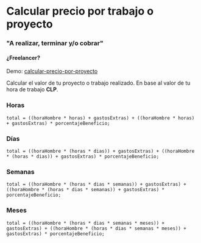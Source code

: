# Calcular precio por trabajo o proyecto #
### "A realizar, terminar y/o cobrar" ###
#### ¿Freelancer? ####

Demo: [calcular-precio-por-proyecto](https://camiloatp.github.io/calcular-trabajo/)

Calcular el valor de tu proyecto o trabajo realizado.
En base al valor de tu hora de trabajo **CLP**.

### Horas ###
```
total = ((horaHombre * horas) + gastosExtras) + ((horaHombre * horas) + gastosExtras) * porcentajeBeneficio;
```

### Días ###
```
total = ((horaHombre * (horas * dias)) + gastosExtras) + ((horaHombre * (horas * dias)) + gastosExtras) * porcentajeBeneficio;
```

### Semanas ###
```
total = ((horaHombre * (horas * dias * semanas)) + gastosExtras) + ((horaHombre * (horas * dias * semanas)) + gastosExtras) * porcentajeBeneficio;
```

### Meses ###
```
total = ((horaHombre * (horas * dias * semanas * meses)) + gastosExtras) + ((horaHombre * (horas * dias * semanas * meses)) + gastosExtras) * porcentajeBeneficio;
```
